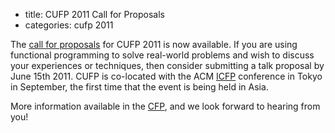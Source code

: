 - title: CUFP 2011 Call for Proposals
- categories: cufp 2011

The [call for proposals](/2011/call-presentations.html) for CUFP 2011
is now available. If you are using functional programming to solve
real-world problems and wish to discuss your experiences or
techniques, then consider submitting a talk proposal by June 15th
2011\. CUFP is co-located with the ACM
[ICFP](http://www.icfpconference.org/icfp2011/) conference in Tokyo in
September, the first time that the event is being held in Asia.

More information available in the
[CFP](/2011/call-presentations.html), and we look forward to hearing
from you!
